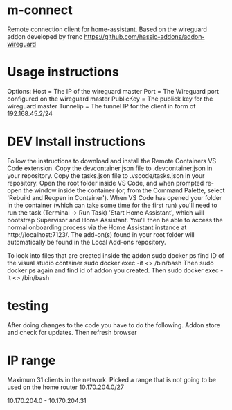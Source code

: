 # m-connect

Remote connection client for home-assistant. Based on the wireguard addon developed by frenc
https://github.com/hassio-addons/addon-wireguard

# Usage instructions

Options:
Host = The IP of the wireguard master
Port = The Wireguard port configured on the wireguard master
PublicKey = The publick key for the wireguard master
Tunnelip = The tunnel IP for the client in form of 192.168.45.2/24

# DEV Install instructions

Follow the instructions to download and install the Remote Containers VS Code extension.
Copy the devcontainer.json file to .devcontainer.json in your repository.
Copy the tasks.json file to .vscode/tasks.json in your repository.
Open the root folder inside VS Code, and when prompted re-open the window inside the container (or, from the Command Palette, select 'Rebuild and Reopen in Container').
When VS Code has opened your folder in the container (which can take some time for the first run) you'll need to run the task (Terminal -> Run Task) 'Start Home Assistant', which will bootstrap Supervisor and Home Assistant.
You'll then be able to access the normal onboarding process via the Home Assistant instance at http://localhost:7123/.
The add-on(s) found in your root folder will automatically be found in the Local Add-ons repository.

To look into files that are created inside the addon sudo docker ps
find ID of the visual studio container
sudo docker exec -it <<VS contianer ID>> /bin/bash
Then sudo docker ps again and find id of addon you created. Then
sudo docker exec -it <<addon contianer ID>> /bin/bash

# testing

After doing changes to the code you have to do the following.
Addon store and check for updates. Then refresh browser

# IP range
Maximum 31 clients in the network. 
Picked a range that is not going to be used on the home router
10.170.204.0/27

10.170.204.0 - 10.170.204.31